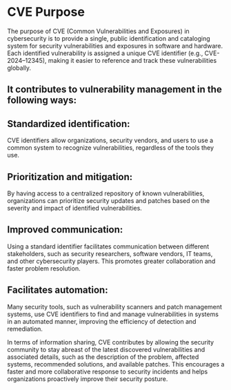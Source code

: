 # CVE Purpose

The purpose of CVE (Common Vulnerabilities and Exposures) in cybersecurity is to provide a single, public identification and cataloging system for security vulnerabilities and exposures in software and hardware. Each identified vulnerability is assigned a unique CVE identifier (e.g., CVE-2024–12345), making it easier to reference and track these vulnerabilities globally.

## It contributes to vulnerability management in the following ways:

## Standardized identification:
CVE identifiers allow organizations, security vendors, and users to use a common system to recognize vulnerabilities, regardless of the tools they use.

## Prioritization and mitigation:
By having access to a centralized repository of known vulnerabilities, organizations can prioritize security updates and patches based on the severity and impact of identified vulnerabilities.

## Improved communication:
Using a standard identifier facilitates communication between different stakeholders, such as security researchers, software vendors, IT teams, and other cybersecurity players. This promotes greater collaboration and faster problem resolution.

## Facilitates automation:
Many security tools, such as vulnerability scanners and patch management systems, use CVE identifiers to find and manage vulnerabilities in systems in an automated manner, improving the efficiency of detection and remediation.

In terms of information sharing, CVE contributes by allowing the security community to stay abreast of the latest discovered vulnerabilities and associated details, such as the description of the problem, affected systems, recommended solutions, and available patches. This encourages a faster and more collaborative response to security incidents and helps organizations proactively improve their security posture.
